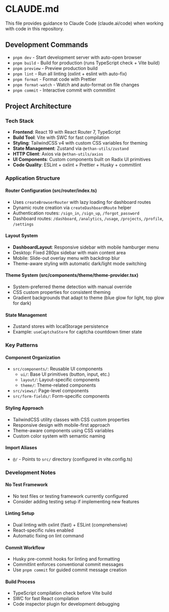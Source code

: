 # CLAUDE.md

This file provides guidance to Claude Code (claude.ai/code) when working with code in this repository.

## Development Commands

- `pnpm dev` - Start development server with auto-open browser
- `pnpm build` - Build for production (runs TypeScript check + Vite build)
- `pnpm preview` - Preview production build
- `pnpm lint` - Run all linting (oxlint + eslint with auto-fix)
- `pnpm format` - Format code with Prettier
- `pnpm format-watch` - Watch and auto-format on file changes
- `pnpm commit` - Interactive commit with commitlint

## Project Architecture

### Tech Stack

- **Frontend**: React 19 with React Router 7, TypeScript
- **Build Tool**: Vite with SWC for fast compilation
- **Styling**: TailwindCSS v4 with custom CSS variables for theming
- **State Management**: Zustand via `@ethan-utils/zustand`
- **HTTP Client**: Axios via `@ethan-utils/axios`
- **UI Components**: Custom components built on Radix UI primitives
- **Code Quality**: ESLint + oxlint + Prettier + Husky + commitlint

### Application Structure

#### Router Configuration (src/router/index.ts)

- Uses `createBrowserRouter` with lazy loading for dashboard routes
- Dynamic route creation via `createDashboardRoute` helper
- Authentication routes: `/sign_in`, `/sign_up`, `/forgot_password`
- Dashboard routes: `/dashboard`, `/analytics`, `/usage`, `/projects`, `/profile`, `/settings`

#### Layout System

- **DashboardLayout**: Responsive sidebar with mobile hamburger menu
- Desktop: Fixed 280px sidebar with main content area
- Mobile: Slide-out overlay menu with backdrop blur
- Theme-aware styling with automatic dark/light mode switching

#### Theme System (src/components/theme/theme-provider.tsx)

- System-preferred theme detection with manual override
- CSS custom properties for consistent theming
- Gradient backgrounds that adapt to theme (blue glow for light, top glow for dark)

#### State Management

- Zustand stores with localStorage persistence
- Example: `useCaptchaStore` for captcha countdown timer state

### Key Patterns

#### Component Organization

- `src/components/`: Reusable UI components
  - `ui/`: Base UI primitives (button, input, etc.)
  - `layout/`: Layout-specific components
  - `theme/`: Theme-related components
- `src/views/`: Page-level components
- `src/form-fields/`: Form-specific components

#### Styling Approach

- TailwindCSS utility classes with CSS custom properties
- Responsive design with mobile-first approach
- Theme-aware components using CSS variables
- Custom color system with semantic naming

#### Import Aliases

- `@/` - Points to `src/` directory (configured in vite.config.ts)

### Development Notes

#### No Test Framework

- No test files or testing framework currently configured
- Consider adding testing setup if implementing new features

#### Linting Setup

- Dual linting with oxlint (fast) + ESLint (comprehensive)
- React-specific rules enabled
- Automatic fixing on lint command

#### Commit Workflow

- Husky pre-commit hooks for linting and formatting
- Commitlint enforces conventional commit messages
- Use `pnpm commit` for guided commit message creation

#### Build Process

- TypeScript compilation check before Vite build
- SWC for fast React compilation
- Code inspector plugin for development debugging
